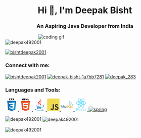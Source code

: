 <h1 align="center">Hi 👋, I'm Deepak Bisht</h1>
<h3 align="center">An Aspiring Java Developer from India</h3>

<img align="right" width="400px" alt="coding gif" src="https://user-images.githubusercontent.com/55389276/140866485-8fb1c876-9a8f-4d6a-98dc-08c4981eaf70.gif" />

<p align="left"> <img src="https://komarev.com/ghpvc/?username=deepak492001&label=Profile%20views&color=0e75b6&style=flat" alt="deepak492001" /> </p>

<p align="left"> <a href="https://twitter.com/bishtdeepak2001" target="blank"><img src="https://img.shields.io/twitter/follow/bishtdeepak2001?logo=twitter&style=for-the-badge" alt="bishtdeepak2001" /></a> </p>

<h3 align="left">Connect with me:</h3>
<p align="left">
<a href="https://twitter.com/bishtdeepak2001" target="blank"><img align="center" src="https://raw.githubusercontent.com/rahuldkjain/github-profile-readme-generator/master/src/images/icons/Social/twitter.svg" alt="bishtdeepak2001" height="30" width="40" /></a>
<a href="https://linkedin.com/in/deepak-bisht-1a7bb7281" target="blank"><img align="center" src="https://raw.githubusercontent.com/rahuldkjain/github-profile-readme-generator/master/src/images/icons/Social/linked-in-alt.svg" alt="deepak-bisht-1a7bb7281" height="30" width="40" /></a>
<a href="https://www.leetcode.com/deepak_283" target="blank"><img align="center" src="https://raw.githubusercontent.com/rahuldkjain/github-profile-readme-generator/master/src/images/icons/Social/leet-code.svg" alt="deepak_283" height="30" width="40" /></a>
</p>

<h3 align="left">Languages and Tools:</h3>
<p align="left"> <a href="https://www.w3schools.com/css/" target="_blank" rel="noreferrer"> <img src="https://raw.githubusercontent.com/devicons/devicon/master/icons/css3/css3-original-wordmark.svg" alt="css3" width="40" height="40"/> </a> <a href="https://www.w3.org/html/" target="_blank" rel="noreferrer"> <img src="https://raw.githubusercontent.com/devicons/devicon/master/icons/html5/html5-original-wordmark.svg" alt="html5" width="40" height="40"/> </a> <a href="https://www.java.com" target="_blank" rel="noreferrer"> <img src="https://raw.githubusercontent.com/devicons/devicon/master/icons/java/java-original.svg" alt="java" width="40" height="40"/> </a> <a href="https://developer.mozilla.org/en-US/docs/Web/JavaScript" target="_blank" rel="noreferrer"> <img src="https://raw.githubusercontent.com/devicons/devicon/master/icons/javascript/javascript-original.svg" alt="javascript" width="40" height="40"/> </a> <a href="https://www.mysql.com/" target="_blank" rel="noreferrer"> <img src="https://raw.githubusercontent.com/devicons/devicon/master/icons/mysql/mysql-original-wordmark.svg" alt="mysql" width="40" height="40"/> </a> <a href="https://reactjs.org/" target="_blank" rel="noreferrer"> <img src="https://raw.githubusercontent.com/devicons/devicon/master/icons/react/react-original-wordmark.svg" alt="react" width="40" height="40"/> </a> <a href="https://spring.io/" target="_blank" rel="noreferrer"> <img src="https://www.vectorlogo.zone/logos/springio/springio-icon.svg" alt="spring" width="40" height="40"/> </a> </p>

<p><img align="left" src="https://github-readme-stats.vercel.app/api/top-langs?username=deepak492001&show_icons=true&locale=en&layout=compact" alt="deepak492001" /></p>

<p>&nbsp;<img align="center" src="https://github-readme-stats.vercel.app/api?username=deepak492001&show_icons=true&locale=en" alt="deepak492001" /></p>

<p><img align="center" src="https://github-readme-streak-stats.herokuapp.com/?user=deepak492001&" alt="deepak492001" /></p>

